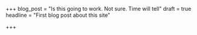 +++
blog_post = "Is this going to work. Not sure. Time will tell"
draft = true
headline = "First blog post about this site"

+++
